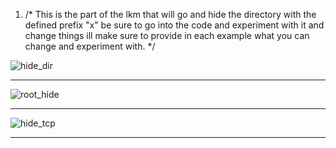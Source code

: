 1.  /* This is the part of the lkm that will go and hide the directory with the defined prefix "x" be sure to go into the code and experiment with it and change things ill make sure to provide in each example what you can change and experiment with. */

![hide_dir](https://github.com/user-attachments/assets/c91386e3-23c1-4cfe-adaa-4e5fda61f5f3)

---------------------------------------------------------------------------------------------


![root_hide](https://github.com/user-attachments/assets/ceeb6b66-ae42-4745-b668-573855d741ce)




---------------------------------------------------------------------------------------------




![hide_tcp](https://github.com/user-attachments/assets/8d4a8dd7-4bd2-4466-aaba-29edb4c5bb07)



-----------------------------------------------------------------------------------------


